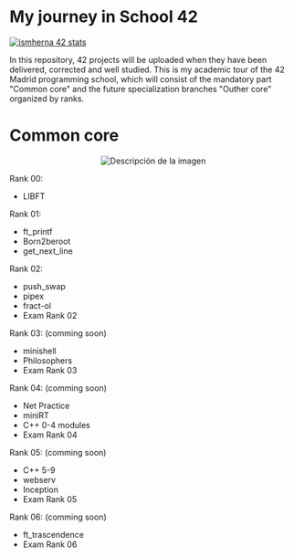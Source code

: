 # My journey in School 42
[![ismherna 42 stats](https://badge.mediaplus.ma/Darkblue/ismherna?1337Badge=off&UM6P=off)](https://github.com/oakoudad/badge42)


In this repository, 42 projects will be uploaded when they have been delivered, corrected and well studied. This is my academic tour of the 42 Madrid programming school, which will consist of the mandatory part "Common core" and the future specialization branches "Outher core" organized by ranks.

# Common core
<p align="center">
  <img src="https://github.com/ismaelucky342/Born2code/assets/153450550/ddbe9c21-b3bf-4733-8af8-2cfe845e8cf3)https://github.com/ismaelucky342/Born2code/assets/153450550/ddbe9c21-b3bf-4733-8af8-2cfe845e8cf3" alt="Descripción de la imagen">
</p>

Rank 00:
- LIBFT
  
Rank 01:
- ft_printf
- Born2beroot
- get_next_line

Rank 02:
- push_swap
- pipex
- fract-ol
- Exam Rank 02

Rank 03: (comming soon)
- minishell
- Philosophers
- Exam Rank 03

Rank 04: (comming soon)
- Net Practice
- miniRT
- C++ 0-4 modules
- Exam Rank 04

Rank 05: (comming soon)
- C++ 5-9
- webserv
- Inception
- Exam Rank 05

Rank 06: (comming soon)
- ft_trascendence
- Exam Rank 06

